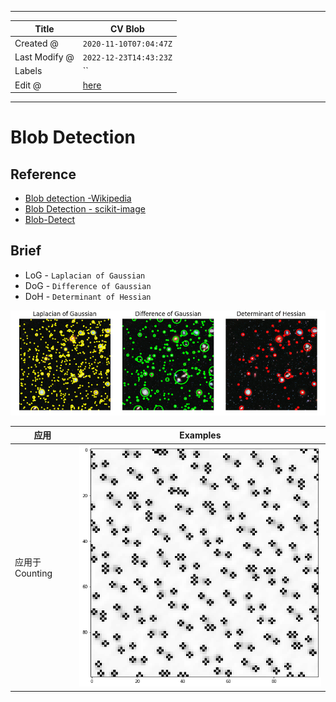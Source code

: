 -----

| Title         | CV Blob                                              |
| ------------- | ---------------------------------------------------- |
| Created @     | `2020-11-10T07:04:47Z`                               |
| Last Modify @ | `2022-12-23T14:43:23Z`                               |
| Labels        | \`\`                                                 |
| Edit @        | [here](https://github.com/junxnone/aiwiki/issues/68) |

-----

# Blob Detection

## Reference

  - [Blob detection
    -Wikipedia](https://en.wikipedia.org/wiki/Blob_detection)
  - [Blob Detection -
    scikit-image](https://scikit-image.org/docs/dev/auto_examples/features_detection/plot_blob.html#sphx-glr-auto-examples-features-detection-plot-blob-py)
  - [Blob-Detect](https://www.cnblogs.com/brt3/p/11421191.html)

## Brief

  - LoG - `Laplacian of Gaussian`
  - DoG - `Difference of Gaussian`
  - DoH - `Determinant of Hessian`

![image](media/e77d3f679a934a55a91c19305d6a8127b2837ac2.png)

| 应用           | Examples                                                     |
| ------------ | ------------------------------------------------------------ |
| 应用于 Counting | ![image](media/0595c5ff172592b4b153e86cfe3745bfeb13d0da.png) |

